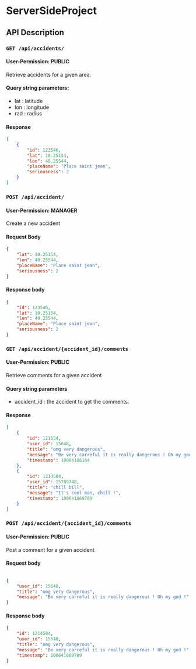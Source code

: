 # ServerSideProject

## API Description

### `GET /api/accidents/`

#### User-Permission: **PUBLIC**
Retrieve accidents for a given area.

#### Query string parameters:
- lat : latitude
- lon : longitude
- rad : radius

#### Response
```json
[
    { 
        "id": 123546,
        "lat": 10.25154,
        "lon": 40.25544,
        "placeName": "Place saint jean",
        "seriousness": 2
    }
]
```

### `POST /api/accident/`

#### User-Permission: **MANAGER**
Create a new accident

#### Request Body

```json
{ 
    "lat": 10.25154,
    "lon": 40.25544,
    "placeName": "Place saint jean",
    "seriousness": 2
}
```

#### Response body

```json
{ 
    "id": 123546,
    "lat": 10.25154,
    "lon": 40.25544,
    "placeName": "Place saint jean",
    "seriousness": 2
}
```

### `GET /api/accident/{accident_id}/comments`
#### User-Permission: **PUBLIC**

Retrieve comments for a given accident

#### Query string parameters
- accident_id : the accident to get the comments.

#### Response
```json
[
    {
        "id": 121654,
        "user_id": 15648,
        "title": "omg very dangerous",
        "message": "Be very carreful it is really dangerous ! Oh my god !",
        "timestamp": 10064186164
    },
    {
        "id": 1214584,
        "user_id": 15789748,
        "title": "chill bill",
        "message": "It's cool man, chill !",
        "timestamp": 100641869789
    }
]
```

### `POST /api/accident/{accident_id}/comments`
#### User-Permission: **PUBLIC**

Post a comment for a given accident

#### Request body

```json

{
    "user_id": 15648,
    "title": "omg very dangerous",
    "message": "Be very carreful it is really dangerous ! Oh my god !"
}

```

#### Response body
```json
{
    "id": 1214584,
    "user_id": 15648,
    "title": "omg very dangerous",
    "message": "Be very carreful it is really dangerous ! Oh my god !",
    "timestamp": 100641869789
}
```
